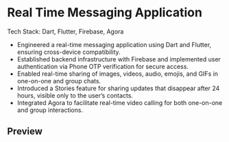 # Real Time Messaging Application
Tech Stack: Dart, Flutter, Firebase, Agora
- Engineered a real-time messaging application using Dart and Flutter, ensuring cross-device compatibility.
- Established backend infrastructure with Firebase and implemented user authentication via Phone OTP verification for secure access.
- Enabled real-time sharing of images, videos, audio, emojis, and GIFs in one-on-one and group chats.
- Introduced a Stories feature for sharing updates that disappear after 24 hours, visible only to the user’s contacts.
- Integrated Agora to facilitate real-time video calling for both one-on-one and group interactions.

## Preview
